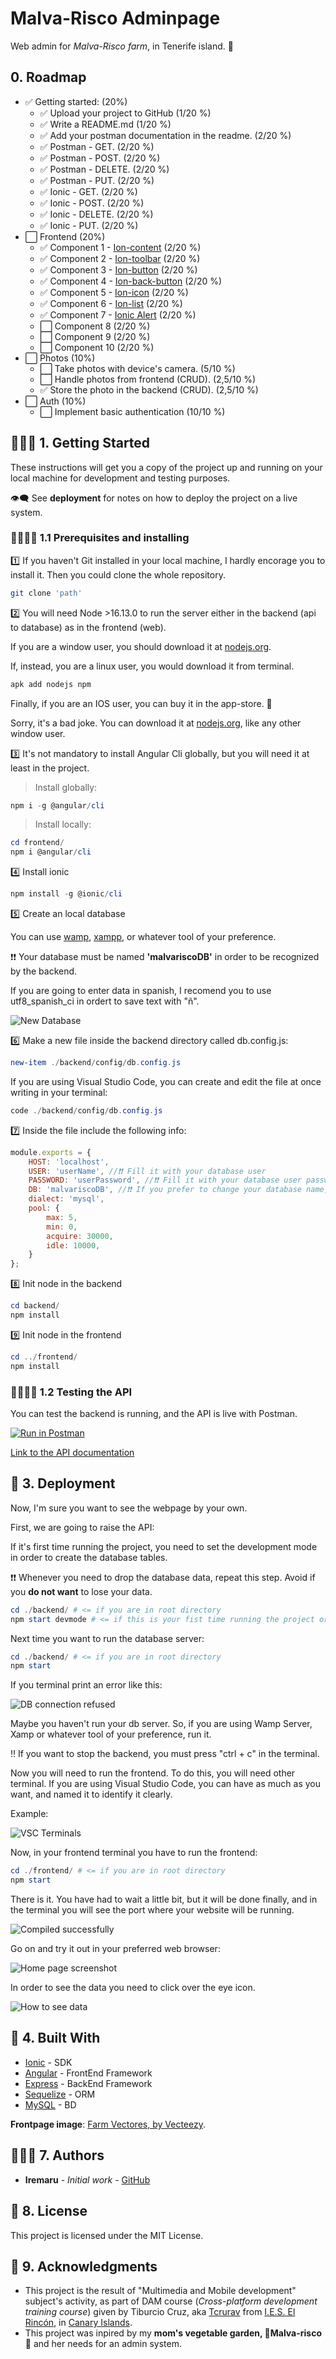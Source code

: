 # Malva-Risco Adminpage

Web admin for _Malva-Risco farm_, in Tenerife island. 💚

## 0. Roadmap

- ✅ Getting started: (20%)
  - ✅ Upload your project to GitHub (1/20 %)
  - ✅ Write a README.md (1/20 %)
  - ✅ Add your postman documentation in the readme. (2/20 %)
  - ✅ Postman - GET. (2/20 %)
  - ✅ Postman - POST. (2/20 %)
  - ✅ Postman - DELETE. (2/20 %)
  - ✅ Postman - PUT. (2/20 %)
  - ✅ Ionic - GET. (2/20 %)
  - ✅ Ionic - POST. (2/20 %)
  - ✅ Ionic - DELETE. (2/20 %)
  - ✅ Ionic - PUT. (2/20 %)
- ⬜ Frontend (20%)
  - ✅ Component 1 - [Ion-content](https://ionicframework.com/docs/api/content)  (2/20 %)
  - ✅ Component 2 - [Ion-toolbar](https://ionicframework.com/docs/api/toolbar) (2/20 %)
  - ✅ Component 3 - [Ion-button](https://ionicframework.com/docs/api/button) (2/20 %)
  - ✅ Component 4 - [Ion-back-button](https://ionicframework.com/docs/api/back-button) (2/20 %)
  - ✅ Component 5 - [Ion-icon](https://ionic.io/ionicons) (2/20 %)
  - ✅ Component 6 - [Ion-list](https://ionicframework.com/docs/api/list) (2/20 %)
  - ✅ Component 7 - [Ionic Alert](https://ionicframework.com/docs/api/alert) (2/20 %)
  - ⬜ Component 8 (2/20 %)
  - ⬜ Component 9 (2/20 %)
  - ⬜ Component 10 (2/20 %)
- ⬜ Photos (10%)
  - ⬜ Take photos with device's camera. (5/10 %)
  - ⬜ Handle photos from frontend (CRUD). (2,5/10 %)
  - ✅ Store the photo in the backend (CRUD). (2,5/10 %)
- ⬜ Auth (10%)
  - ⬜ Implement basic authentication (10/10 %)

## 🏃🏻‍♀️ 1. Getting Started

These instructions will get you a copy of the project up and running on your local machine for development and testing purposes.

👁‍🗨 See **deployment** for notes on how to deploy the project on a live system.

### 🏃🏻‍♀️📝 1.1 Prerequisites and installing

1️⃣ If you haven't Git installed in your local machine, I hardly encorage you to install it. Then you could clone the whole repository.

```bash
git clone 'path'
```

2️⃣ You will need Node >16.13.0 to run the server either in the backend (api to database) as in the frontend (web).

If you are a window user, you should download it at [nodejs.org](https://nodejs.org/es/download/).

If, instead, you are a linux user, you would download it from terminal.

```bash
apk add nodejs npm
```

Finally, if you are an IOS user, you can buy it in the app-store. 🤡

Sorry, it's a bad joke. You can download it at [nodejs.org](https://nodejs.org/es/download/), like any other window user.

3️⃣ It's not mandatory to install Angular Cli globally, but you will need it at least in the project.

>Install globally:

```powershell
npm i -g @angular/cli
```

>Install locally:

```powershell
cd frontend/
npm i @angular/cli
```

4️⃣ Install ionic

```powershell
npm install -g @ionic/cli
```

5️⃣ Create an local database

You can use [wamp](https://www.wampserver.com/en/), [xampp](https://www.apachefriends.org/es/index.html), or whatever tool of your preference.

❗❗ Your database must be named **'malvariscoDB'** in order to be recognized by the backend.

If you are going to enter data in spanish, I recomend you to use utf8_spanish_ci in ordert to save text with "ñ".

![New Database](repository-rsc/img/wiki_phpMyAdmyn_NewDatabase.png)

6️⃣ Make a new file inside the backend directory called db.config.js:

```powershell
new-item ./backend/config/db.config.js
```

If you are using Visual Studio Code, you can create and edit the file at once writing in your terminal:

```powershell
code ./backend/config/db.config.js
```

7️⃣ Inside the file include the following info:

```js
module.exports = {
    HOST: 'localhost',
    USER: 'userName', //❗❗ Fill it with your database user
    PASSWORD: 'userPassword', //❗❗ Fill it with your database user password
    DB: 'malvariscoDB', //❗❗ If you prefer to change your database name, then you must change it here too.
    dialect: 'mysql',
    pool: {
        max: 5,
        min: 0,
        acquire: 30000,
        idle: 10000,
    }
};
```

8️⃣ Init node in the backend

```powershell
cd backend/
npm install
```

9️⃣ Init node in the frontend

```powershell
cd ../frontend/
npm install
```

### 🏃🏻‍♀️🔧 1.2 Testing the API

You can test the backend is running, and the API is live with Postman.

[![Run in Postman](https://run.pstmn.io/button.svg)](https://app.getpostman.com/run-collection/23242060-77d96949-b2cc-4a6d-bd2e-68eca7c5c715?action=collection%2Ffork&collection-url=entityId%3D23242060-77d96949-b2cc-4a6d-bd2e-68eca7c5c715%26entityType%3Dcollection%26workspaceId%3Df0ac5b98-26b0-4d2f-8b6e-b3cc58c39e87)

[Link to the API documentation](https://documenter.getpostman.com/view/23242060/2s83ziMiKG)

## 🚚 3. Deployment

Now, I'm sure you want to see the webpage by your own.

First, we are going to raise the API:

If it's first time running the project, you need to set the development mode in order to create the database tables.

❗❗ Whenever you need to drop the database data, repeat this step. Avoid if you **do not want** to lose your data.

```powershell
cd ./backend/ # <= if you are in root directory
npm start devmode # <= if this is your fist time running the project or you want to drop your data.
```

Next time you want to run the database server:

```powershell
cd ./backend/ # <= if you are in root directory
npm start
```

If you terminal print an error like this:

![DB connection refused](repository-rsc/img/WIKI_vsc-terminal_error_DBconnectRefused.png)

Maybe you haven't run your db server. So, if you are using Wamp Server, Xamp or whatever tool of your preference, run it.

‼️ If you want to stop the backend, you must press "ctrl + c" in the terminal.

Now you will need to run the frontend. To do this, you will need other terminal. If you are using Visual Studio Code, you can have as much as you want, and named it to identify it clearly.

Example:

![VSC Terminals](./repository-rsc/img/wiki_vsc-terminals.png)

Now, in your frontend terminal you have to run the frontend:

```powershell
cd ./frontend/ # <= if you are in root directory
npm start
```

There is it. You have had to wait a little bit, but it will be done finally, and in the terminal you will see the port where your website will be running.

![Compiled successfully](./repository-rsc/img/wiki_vsc-terminal_comiled-successfully.png)

Go on and try it out in your preferred web browser:

![Home page screenshot](./repository-rsc/img/wiki_web-screenshot_homePage.png)

In order to see the data you need to click over the eye icon.

![How to see data](./repository-rsc/img/wiki_web-screenshot_seeData.png)

## 🚧 4. Built With

- [Ionic](https://ionicframework.com/) - SDK
- [Angular](https://angular.io/) - FrontEnd Framework
- [Express](https://expressjs.com/) - BackEnd Framework
- [Sequelize](https://sequelize.org/) - ORM
- [MySQL](https://www.mysql.com/) - BD

**Frontpage image**: [Farm Vectores, by Vecteezy](https://es.vecteezy.com/vectores-gratis/farm).

## 👩🏻‍🌾 7. Authors

- **Iremaru** - _Initial work_ - [GitHub](https://github.com/iremaru)

## 📃 8. License

This project is licensed under the MIT License.

## 🧾 9. Acknowledgments

- This project is the result of "Multimedia and Mobile development" subject's activity, as part of DAM course (_Cross-platform development training course_) given by Tiburcio Cruz, aka [Tcrurav](https://github.com/tcrurav) from [I.E.S. El Rincón](ieselrincon.org/), in [Canary Islands](https://en.wikipedia.org/wiki/Canary_Islands).
- This project was inpired by my **mom's vegetable garden, 💚Malva-risco💚** and her needs for an admin system.
